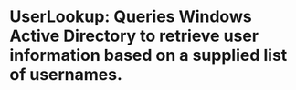 # UserLookup: Queries Windows Active Directory to retrieve user information based on a supplied list of usernames.